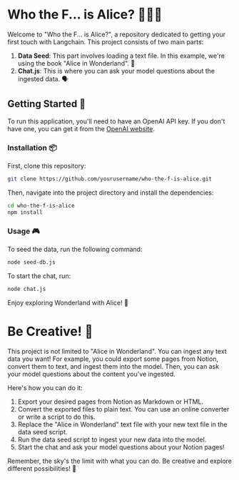 # Who the F... is Alice? 🐇🎩🍄

Welcome to "Who the F... is Alice?", a repository dedicated to getting your first touch with Langchain. This project consists of two main parts:

1. **Data Seed**: This part involves loading a text file. In this example, we're using the book "Alice in Wonderland". 📖
2. **Chat.js**: This is where you can ask your model questions about the ingested data. 🗣️

## Getting Started 🚀

To run this application, you'll need to have an OpenAI API key. If you don't have one, you can get it from the [OpenAI website](https://www.openai.com/).

### Installation 📦

First, clone this repository:
```bash
git clone https://github.com/yourusername/who-the-f-is-alice.git
```
Then, navigate into the project directory and install the dependencies:
```bash
cd who-the-f-is-alice
npm install
```
### Usage 🎮

To seed the data, run the following command:
```bash
node seed-db.js
```
To start the chat, run:
```bash
node chat.js
```
Enjoy exploring Wonderland with Alice! 🎉

# Be Creative! 🎨

This project is not limited to "Alice in Wonderland". You can ingest any text data you want! For example, you could export some pages from Notion, convert them to text, and ingest them into the model. Then, you can ask your model questions about the content you've ingested.

Here's how you can do it:

1. Export your desired pages from Notion as Markdown or HTML.
2. Convert the exported files to plain text. You can use an online converter or write a script to do this.
3. Replace the "Alice in Wonderland" text file with your new text file in the data seed script.
4. Run the data seed script to ingest your new data into the model.
5. Start the chat and ask your model questions about your Notion pages!

Remember, the sky's the limit with what you can do. Be creative and explore different possibilities! 🚀